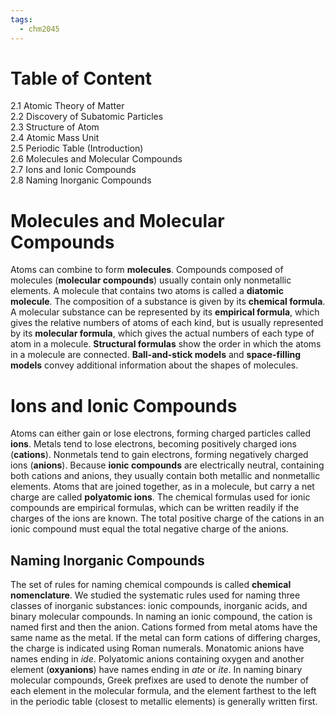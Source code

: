 ```yaml
---
tags:
  - chm2045
---
```

# Table of Content
2.1 Atomic Theory of Matter  
2.2 Discovery of Subatomic Particles  
2.3 Structure of Atom  
2.4 Atomic Mass Unit  
2.5 Periodic Table (Introduction)  
2.6 Molecules and Molecular Compounds  
2.7 Ions and Ionic Compounds  
2.8 Naming Inorganic Compounds

# Molecules and Molecular Compounds

Atoms can combine to form **molecules**. Compounds composed of molecules (**molecular compounds**) usually contain only nonmetallic elements. A molecule that contains two atoms is called a **diatomic molecule**. The composition of a substance is given by its **chemical formula**. A molecular substance can be represented by its **empirical formula**, which gives the relative numbers of atoms of each kind, but is usually represented by its **molecular formula**, which gives the actual numbers of each type of atom in a molecule. **Structural formulas** show the order in which the atoms in a molecule are connected. **Ball-and-stick models** and **space-filling models** convey additional information about the shapes of molecules.

# Ions and Ionic Compounds

Atoms can either gain or lose electrons, forming charged particles called **ions**. Metals tend to lose electrons, becoming positively charged ions (**cations**). Nonmetals tend to gain electrons, forming negatively charged ions (**anions**). Because **ionic compounds** are electrically neutral, containing both cations and anions, they usually contain both metallic and nonmetallic elements. Atoms that are joined together, as in a molecule, but carry a net charge are called **polyatomic ions**. The chemical formulas used for ionic compounds are empirical formulas, which can be written readily if the charges of the ions are known. The total positive charge of the cations in an ionic compound must equal the total negative charge of the anions.

## Naming Inorganic Compounds

The set of rules for naming chemical compounds is called **chemical nomenclature**. We studied the systematic rules used for naming three classes of inorganic substances: ionic compounds, inorganic acids, and binary molecular compounds. In naming an ionic compound, the cation is named first and then the anion. Cations formed from metal atoms have the same name as the metal. If the metal can form cations of differing charges, the charge is indicated using Roman numerals. Monatomic anions have names ending in _ide_. Polyatomic anions containing oxygen and another element (**oxyanions**) have names ending in _ate_ or _ite_. In naming binary molecular compounds, Greek prefixes are used to denote the number of each element in the molecular formula, and the element farthest to the left in the periodic table (closest to metallic elements) is generally written first.